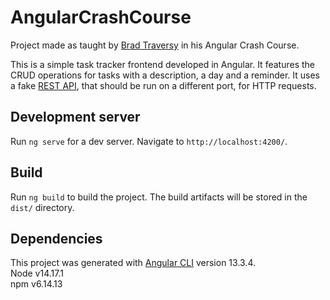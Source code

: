 # AngularCrashCourse

Project made as taught by [Brad Traversy](https://www.youtube.com/watch?v=3dHNOWTI7H8) in his Angular Crash Course.

This is a simple task tracker frontend developed in Angular. It features the CRUD operations for tasks with a description, a day and a reminder.
It uses a fake [REST API](https://www.npmjs.com/package/json-server), that should be run on a different port, for HTTP requests.

## Development server

Run `ng serve` for a dev server. Navigate to `http://localhost:4200/`.

## Build

Run `ng build` to build the project. The build artifacts will be stored in the `dist/` directory.

## Dependencies

This project was generated with [Angular CLI](https://github.com/angular/angular-cli) version 13.3.4.  
Node v14.17.1  
npm v6.14.13
